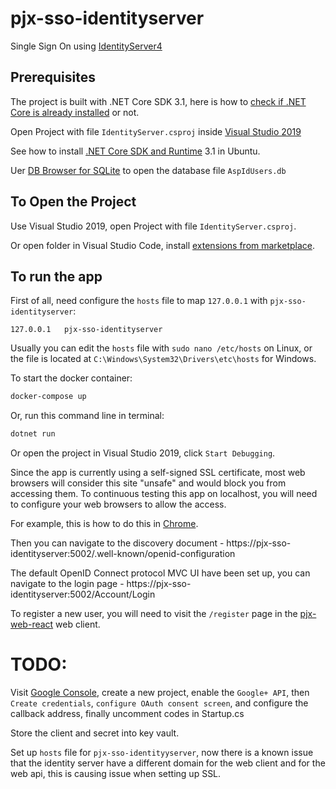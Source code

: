 # pjx-sso-identityserver

Single Sign On using [IdentityServer4](https://identityserver4.readthedocs.io/)

## Prerequisites

The project is built with .NET Core SDK 3.1, here is how to [check if .NET Core is already installed](https://docs.microsoft.com/en-us/dotnet/core/install/how-to-detect-installed-versions?pivots=os-windows) or not.

Open Project with file `IdentityServer.csproj` inside [Visual Studio 2019](https://visualstudio.microsoft.com/vs/older-downloads/)

See how to install [.NET Core SDK and Runtime](https://docs.microsoft.com/en-us/dotnet/core/install/linux-ubuntu) 3.1 in Ubuntu.

Uer [DB Browser for SQLite](https://sqlitebrowser.org/) to open the database file `AspIdUsers.db`


## To Open the Project

Use Visual Studio 2019, open Project with file `IdentityServer.csproj`.

Or open folder in Visual Studio Code, install [extensions from marketplace](https://code.visualstudio.com/docs/languages/csharp).

## To run the app

First of all, need configure the `hosts` file to map `127.0.0.1` with `pjx-sso-identityserver`:
```
127.0.0.1   pjx-sso-identityserver
```

Usually you can edit the `hosts` file with `sudo nano /etc/hosts` on Linux, or the file is located at `C:\Windows\System32\Drivers\etc\hosts` for Windows.

To start the docker container:

```bash
docker-compose up
```

Or, run this command line in terminal:

```bash
dotnet run
```

Or open the project in Visual Studio 2019, click `Start Debugging`.

Since the app is currently using a self-signed SSL certificate, most web browsers will consider this site "unsafe" and would block you from accessing them. To continuous testing this app on localhost, you will need to configure your web browsers to allow the access.

For example, this is how to do this in [Chrome](https://support.google.com/chrome/answer/99020?co=GENIE.Platform%3DDesktop&hl=en).

Then you can navigate to the discovery document - https://pjx-sso-identityserver:5002/.well-known/openid-configuration

The default OpenID Connect protocol MVC UI have been set up, you can navigate to the login page - https://pjx-sso-identityserver:5002/Account/Login

To register a new user, you will need to visit the `/register` page in the [pjx-web-react](https://github.com/mikelau13/pjx-web-react) web client.


# TODO: 

Visit [Google Console](https://console.developers.google.com/), create a new project, enable the `Google+ API`, then `Create credentials`, `configure OAuth consent screen`, and configure the callback address, finally uncomment codes in Startup.cs

Store the client and secret into key vault.

Set up `hosts` file for `pjx-sso-identityyserver`, now there is a known issue that the identity server have a different domain for the web client and for the web api, this is causing issue when setting up SSL.
